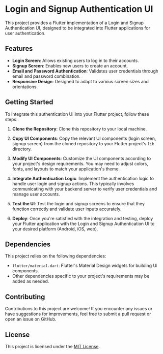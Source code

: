 # Login and Signup Authentication UI

This project provides a Flutter implementation of a Login and Signup Authentication UI, designed to be integrated into Flutter applications for user authentication.

## Features

- **Login Screen**: Allows existing users to log in to their accounts.
- **Signup Screen**: Enables new users to create an account.
- **Email and Password Authentication**: Validates user credentials through email and password combination.
- **Responsive Design**: Designed to adapt to various screen sizes and orientations.

## Getting Started

To integrate this authentication UI into your Flutter project, follow these steps:

1. **Clone the Repository**: Clone this repository to your local machine.


2. **Copy UI Components**: Copy the relevant UI components (login screen, signup screen) from the cloned repository to your Flutter project's `lib` directory.

3. **Modify UI Components**: Customize the UI components according to your project's design requirements. You may need to adjust colors, fonts, and layouts to match your application's theme.

4. **Integrate Authentication Logic**: Implement the authentication logic to handle user login and signup actions. This typically involves communicating with your backend server to verify user credentials and manage user accounts.

5. **Test the UI**: Test the login and signup screens to ensure that they function correctly and validate user inputs accurately.

6. **Deploy**: Once you're satisfied with the integration and testing, deploy your Flutter application with the Login and Signup Authentication UI to your desired platform (Android, iOS, web).

## Dependencies

This project relies on the following dependencies:

- `flutter/material.dart`: Flutter's Material Design widgets for building UI components.
- Other dependencies specific to your project's requirements may be added as needed.

## Contributing

Contributions to this project are welcome! If you encounter any issues or have suggestions for improvements, feel free to submit a pull request or open an issue on GitHub.

## License

This project is licensed under the [MIT License](LICENSE).

